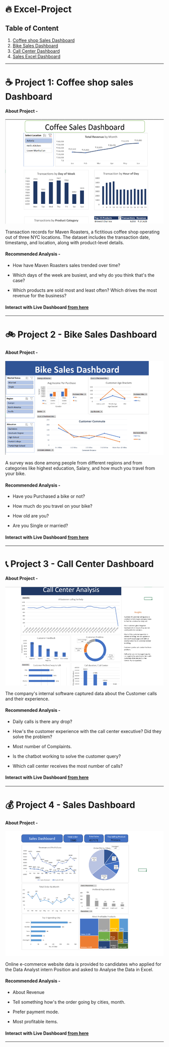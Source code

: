 # 🔥 Excel-Project 

## Table of Content


1. [Coffee shop Sales Dashboard](https://github.com/Akhand-p-singh/Excel-Project?tab=readme-ov-file#project-1--coffee-shop-sales-dashboard)
2. [Bike Sales Dashboard](https://github.com/Akhand-p-singh/Excel-Project?tab=readme-ov-file#project-2---bike-sales-dashboard)
3. [Call Center Dashboard](https://github.com/Akhand-p-singh/Excel-Project?tab=readme-ov-file#project-3---call-center-dashboard)
4. [Sales Excel Dashboard](https://github.com/Akhand-p-singh/Excel-Project?tab=readme-ov-file#project-4---sales-dashboard)

---

# ☕ Project 1: Coffee shop sales Dashboard


#### About Project - 

![App Screen Shot](https://raw.githubusercontent.com/Akhand-p-singh/Excel-Project/master/1.%20Coffee%20Shop%20Sales%20Dashboard/Dashboard%20Image.png)

Transaction records for Maven Roasters, a fictitious coffee shop operating out of three NYC locations. The dataset includes the transaction date, timestamp, and location, along with product-level details.


#### Recommended Analysis -

* How have Maven Roasters sales trended over time?

* Which days of the week are busiest, and why do you think that's the case?

* Which products are sold most and least often? Which drives the most revenue for the business?

#### Interact with Live Dashboard [from here](https://1drv.ms/x/c/b9e917e0c771db36/Ee3-vTxa_HZGsq1mflI2QF8BL75KIoEeqnTkEc89rK684w?e=99OUIU) 


---

# 🚲 Project 2 - Bike Sales Dashboard

#### About Project - 

![App Screen Shot](https://raw.githubusercontent.com/Akhand-p-singh/Excel-Project/master/2.%20Bike%20Sales%20Dashboard/Dashboard%20Image.png)

A survey was done among people from different regions and from categories like highest education, Salary, and how much you travel from your bike.


#### Recommended Analysis - 

* Have you Purchased a bike or not?

* How much do you travel on your bike?

* How old are you?

* Are you Single or married?

#### Interact with Live Dashboard [from here](https://1drv.ms/x/c/b9e917e0c771db36/EUc08Dkl-xlDnZseTRtmT9EB6bR906Gayv9dDeoIm7_bYA?e=e8bHZS)

---


# 📞 Project 3 - Call Center Dashboard 

#### About Project - 

![App Screen Shot](https://raw.githubusercontent.com/Akhand-p-singh/Excel-Project/master/3.%20Call%20Center%20Dashboard/Dashboard%20Image.png)


The company's internal software captured data about the Customer calls and their experience. 


#### Recommended Analysis - 

* Daily calls is there any drop?

* How's the customer experience with the call center executive? Did they solve the problem?

* Most number of Complaints.

* Is the chatbot working to solve the customer query?

* Which call center receives the most number of calls?


#### Interact with Live Dashboard [from here](https://1drv.ms/x/c/b9e917e0c771db36/EbfdSuVVwf1BgqC29jh3wm8BYrnqmmXpBaH2K588TDXRbg?e=HLGRk9)

---


# 💰 Project 4 - Sales Dashboard 

#### About Project - 

![App Screen Shot](https://raw.githubusercontent.com/Akhand-p-singh/Excel-Project/master/4.%20Sales%20Excel%20Dashboard/Dashboard%20image.png)

Online e-commerce website data is provided to candidates who applied for the Data Analyst intern Position and asked to Analyse the Data in Excel.

#### Recommended Analysis - 

* About Revenue

* Tell something how's the order going by cities, month.

* Prefer payment mode.

* Most profitable items.

#### Interact with Live Dashboard [from here](https://1drv.ms/x/c/b9e917e0c771db36/EQB1BmtbB71FihwG7Iv9-T0BbSWY3y5OntBfXjg1xHQmHw?e=I1pLHc)

---
